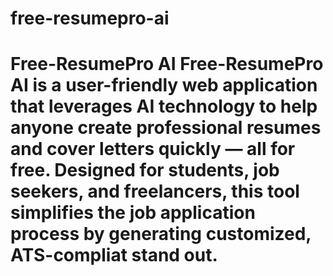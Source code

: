 # free-resumepro-ai
# Free-ResumePro AI  Free-ResumePro AI is a user-friendly web application that leverages AI technology to help anyone create professional resumes and cover letters quickly — all for free. Designed for students, job seekers, and freelancers, this tool simplifies the job application process by generating customized, ATS-compliat stand out.
